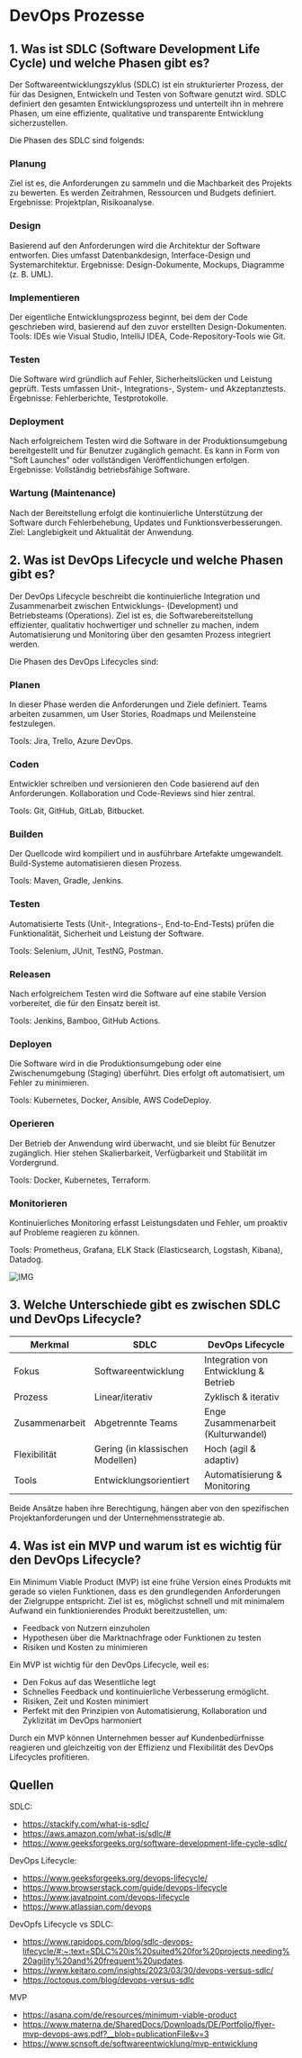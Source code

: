 # DevOps Prozesse

## 1. Was ist SDLC (Software Development Life Cycle) und welche Phasen gibt es?

Der Softwareentwicklungszyklus (SDLC) ist ein strukturierter Prozess, der für das Designen, Entwickeln und Testen von Software genutzt wird.
SDLC definiert den gesamten Entwicklungsprozess und unterteilt ihn in mehrere Phasen, um eine effiziente, qualitative und transparente Entwicklung sicherzustellen.

Die Phasen des SDLC sind folgends:

### Planung

Ziel ist es, die Anforderungen zu sammeln und die Machbarkeit des Projekts zu bewerten. Es werden Zeitrahmen, Ressourcen und Budgets definiert.
Ergebnisse: Projektplan, Risikoanalyse.

### Design

Basierend auf den Anforderungen wird die Architektur der Software entworfen. Dies umfasst Datenbankdesign, Interface-Design und Systemarchitektur.
Ergebnisse: Design-Dokumente, Mockups, Diagramme (z. B. UML).

### Implementieren

Der eigentliche Entwicklungsprozess beginnt, bei dem der Code geschrieben wird, basierend auf den zuvor erstellten Design-Dokumenten.
Tools: IDEs wie Visual Studio, IntelliJ IDEA, Code-Repository-Tools wie Git.

### Testen

Die Software wird gründlich auf Fehler, Sicherheitslücken und Leistung geprüft. Tests umfassen Unit-, Integrations-, System- und Akzeptanztests.
Ergebnisse: Fehlerberichte, Testprotokolle.

### Deployment

Nach erfolgreichem Testen wird die Software in der Produktionsumgebung bereitgestellt und für Benutzer zugänglich gemacht.
Es kann in Form von "Soft Launches" oder vollständigen Veröffentlichungen erfolgen.
Ergebnisse: Vollständig betriebsfähige Software.

### Wartung (Maintenance)

Nach der Bereitstellung erfolgt die kontinuierliche Unterstützung der Software durch Fehlerbehebung, Updates und Funktionsverbesserungen.
Ziel: Langlebigkeit und Aktualität der Anwendung.

## 2. Was ist DevOps Lifecycle und welche Phasen gibt es?

Der DevOps Lifecycle beschreibt die kontinuierliche Integration und Zusammenarbeit zwischen Entwicklungs- (Development) und Betriebsteams (Operations). Ziel ist es, die Softwarebereitstellung effizienter, qualitativ hochwertiger und schneller zu machen, indem Automatisierung und Monitoring über den gesamten Prozess integriert werden.

Die Phasen des DevOps Lifecycles sind:

### Planen

In dieser Phase werden die Anforderungen und Ziele definiert. Teams arbeiten zusammen, um User Stories, Roadmaps und Meilensteine festzulegen.

Tools: Jira, Trello, Azure DevOps.

### Coden

Entwickler schreiben und versionieren den Code basierend auf den Anforderungen. Kollaboration und Code-Reviews sind hier zentral.

Tools: Git, GitHub, GitLab, Bitbucket.

### Builden

Der Quellcode wird kompiliert und in ausführbare Artefakte umgewandelt. Build-Systeme automatisieren diesen Prozess.

Tools: Maven, Gradle, Jenkins.

### Testen

Automatisierte Tests (Unit-, Integrations-, End-to-End-Tests) prüfen die Funktionalität, Sicherheit und Leistung der Software.

Tools: Selenium, JUnit, TestNG, Postman.

### Releasen

Nach erfolgreichem Testen wird die Software auf eine stabile Version vorbereitet, die für den Einsatz bereit ist.

Tools: Jenkins, Bamboo, GitHub Actions.

### Deployen

Die Software wird in die Produktionsumgebung oder eine Zwischenumgebung (Staging) überführt. Dies erfolgt oft automatisiert, um Fehler zu minimieren.

Tools: Kubernetes, Docker, Ansible, AWS CodeDeploy.

### Operieren

Der Betrieb der Anwendung wird überwacht, und sie bleibt für Benutzer zugänglich. Hier stehen Skalierbarkeit, Verfügbarkeit und Stabilität im Vordergrund.

Tools: Docker, Kubernetes, Terraform.

### Monitorieren

Kontinuierliches Monitoring erfasst Leistungsdaten und Fehler, um proaktiv auf Probleme reagieren zu können.

Tools: Prometheus, Grafana, ELK Stack (Elasticsearch, Logstash, Kibana), Datadog.

![IMG](img/image.png)

## 3. Welche Unterschiede gibt es zwischen SDLC und DevOps Lifecycle?

| Merkmal        | SDLC                             | DevOps Lifecycle                      |
| -------------- | -------------------------------- | ------------------------------------- |
| Fokus          | Softwareentwicklung              | Integration von Entwicklung & Betrieb |
| Prozess        | Linear/iterativ                  | Zyklisch & iterativ                   |
| Zusammenarbeit | Abgetrennte Teams                | Enge Zusammenarbeit (Kulturwandel)    |
| Flexibilität   | Gering (in klassischen Modellen) | Hoch (agil & adaptiv)                 |
| Tools          | Entwicklungsorientiert           | Automatisierung & Monitoring          |

Beide Ansätze haben ihre Berechtigung, hängen aber von den spezifischen Projektanforderungen und der Unternehmensstrategie ab.

## 4. Was ist ein MVP und warum ist es wichtig für den DevOps Lifecycle?

Ein Minimum Viable Product (MVP) ist eine frühe Version eines Produkts mit gerade so vielen Funktionen, dass es den grundlegenden Anforderungen der Zielgruppe entspricht. Ziel ist es, möglichst schnell und mit minimalem Aufwand ein funktionierendes Produkt bereitzustellen, um:

- Feedback von Nutzern einzuholen
- Hypothesen über die Marktnachfrage oder Funktionen zu testen
- Risiken und Kosten zu minimieren

Ein MVP ist wichtig für den DevOps Lifecycle, weil es:

- Den Fokus auf das Wesentliche legt
- Schnelles Feedback und kontinuierliche Verbesserung ermöglicht.
- Risiken, Zeit und Kosten minimiert
- Perfekt mit den Prinzipien von Automatisierung, Kollaboration und Zyklizität im DevOps harmoniert

Durch ein MVP können Unternehmen besser auf Kundenbedürfnisse reagieren und gleichzeitig von der Effizienz und Flexibilität des DevOps Lifecycles profitieren.

## Quellen

SDLC:

- https://stackify.com/what-is-sdlc/
- https://aws.amazon.com/what-is/sdlc/#
- https://www.geeksforgeeks.org/software-development-life-cycle-sdlc/

DevOps Lifecycle:

- https://www.geeksforgeeks.org/devops-lifecycle/
- https://www.browserstack.com/guide/devops-lifecycle
- https://www.javatpoint.com/devops-lifecycle
- https://www.atlassian.com/devops

DevOpfs Lifecycle vs SDLC:

- https://www.rapidops.com/blog/sdlc-devops-lifecycle/#:~:text=SDLC%20is%20suited%20for%20projects,needing%20agility%20and%20frequent%20updates.
- https://www.keitaro.com/insights/2023/03/30/devops-versus-sdlc/
- https://octopus.com/blog/devops-versus-sdlc

MVP

- https://asana.com/de/resources/minimum-viable-product
- https://www.materna.de/SharedDocs/Downloads/DE/Portfolio/flyer-mvp-devops-aws.pdf?__blob=publicationFile&v=3
- https://www.scnsoft.de/softwareentwicklung/mvp-entwicklung
